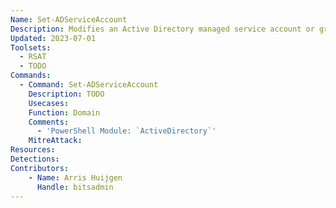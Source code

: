 ```yaml
---
Name: Set-ADServiceAccount
Description: Modifies an Active Directory managed service account or group managed service account object
Updated: 2023-07-01
Toolsets:
  - RSAT
  - TODO
Commands:
  - Command: Set-ADServiceAccount
    Description: TODO
    Usecases:
    Function: Domain
    Comments:
      - 'PowerShell Module: `ActiveDirectory`'
    MitreAttack:
Resources:
Detections:
Contributors:
    - Name: Arris Huijgen
      Handle: bitsadmin
---
```

